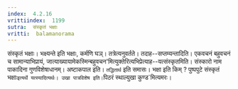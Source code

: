 ```yaml
---
index:  4.2.16
vrittiindex:  1199
sutra:  संस्कृतं भक्षाः
vritti:  balamanorama 
---
```


संस्कृतं भक्षाः। भक्ष्यन्ते इति भक्षाः, कर्मणि घञ्। तत्रेत्यनुवर्तते। तदाह--सप्तम्यन्तादिति। एकवचनं बहुवचनं च सामान्याभिप्रायं, जात्याख्यायामेकस्मिन्बहुवचन'मित्युक्तेरित्यभिप्रेत्याह--यत्संस्कृतमिति। संस्कारो नाम पाकादिना गुणविशेषाधानम्। अष्टाकपाल इति। `तद्धितार्थ` इति समासः। भक्षा इति किम् ? पुष्पपुटे संस्कृतं भक्षाः` इत्यर्थे यत्स्यादित्यर्थः। उखा पात्रविशेष इति। `पिठरं स्थाल्युखा कुण्ड`मित्यमरः। 

